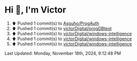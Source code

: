 <h1>Hi 👋, I'm Victor </h1>

<!--RECENT_ACTIVITY:start-->
1. ⬆️ Pushed 1 commit(s) to [Asguho/ProgAuth](https://github.com/Asguho/ProgAuth)<br>
2. ⬆️ Pushed 1 commit(s) to [victorDigital/progDBtest](https://github.com/victorDigital/progDBtest)<br>
3. ⬆️ Pushed 1 commit(s) to [victorDigital/windows-intelligence](https://github.com/victorDigital/windows-intelligence)<br>
4. ⬆️ Pushed 1 commit(s) to [victorDigital/windows-intelligence](https://github.com/victorDigital/windows-intelligence)<br>
5. ⬆️ Pushed 1 commit(s) to [victorDigital/windows-intelligence](https://github.com/victorDigital/windows-intelligence)<br>
<!--RECENT_ACTIVITY:end-->

<!--RECENT_ACTIVITY:last_update-->
Last Updated: Monday, November 18th, 2024, 9:12:48 PM
<!--RECENT_ACTIVITY:last_update_end-->
